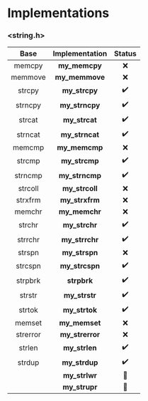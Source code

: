 # Implementations

### <string.h>

| Base     | Implementation  | Status              |
|:--------:|:---------------:|:-------------------:|
| memcpy   | **my_memcpy**   | :x:                 |
| memmove  | **my_memmove**  | :x:                 |
| strcpy   | **my_strcpy**   | :heavy_check_mark:  |
| strncpy  | **my_strncpy**  | :heavy_check_mark:  |
| strcat   | **my_strcat**   | :heavy_check_mark:  |
| strncat  | **my_strncat**  | :heavy_check_mark:  |
| memcmp   | **my_memcmp**   | :x:                 |
| strcmp   | **my_strcmp**   | :heavy_check_mark:  |
| strncmp  | **my_strncmp**  | :heavy_check_mark:  |
| strcoll  | **my_strcoll**  | :x:                 |
| strxfrm  | **my_strxfrm**  | :x:                 |
| memchr   | **my_memchr**   | :x:                 |
| strchr   | **my_strchr**   | :heavy_check_mark:  |
| strrchr  | **my_strrchr**  | :heavy_check_mark:  |
| strspn   | **my_strspn**   | :x:                 |
| strcspn  | **my_strcspn**  | :heavy_check_mark:  |
| strpbrk  | **strpbrk**     | :heavy_check_mark:  |
| strstr   | **my_strstr**   | :heavy_check_mark:  |
| strtok   | **my_strtok**   | :heavy_check_mark:  |
| memset   | **my_memset**   | :x:                 |
| strerror | **my_strerror** | :x:                 |
| strlen   | **my_strlen**   | :heavy_check_mark:  |
| strdup   | **my_strdup**   | :heavy_check_mark:  |
|          | **my_strlwr**   | :large_blue_circle: |
|          | **my_strupr**   | :large_blue_circle: |
